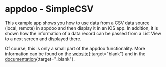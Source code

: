 # appdoo - SimpleCSV

This example app shows you how to use data from a CSV data source (local, remote) in appdoo and then display it in an iOS app. In addition, it is shown how the information of a data record can be passed from a List View to a next screen and displayed there.

Of course, this is only a small part of the appdoo functionality. More information can be found on the [website](https://www.mamp.info/appdoo/en/){:target="blank"} and in the [documentation](http://documentation.mamp.info/appdoo/en/Mac/){:target="_blank"}.
